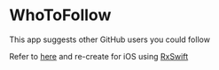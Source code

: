 # WhoToFollow
This app suggests other GitHub users you could follow

Refer to [here](https://gist.github.com/staltz/868e7e9bc2a7b8c1f754) and re-create for iOS using [RxSwift](https://github.com/ReactiveX/RxSwift)
